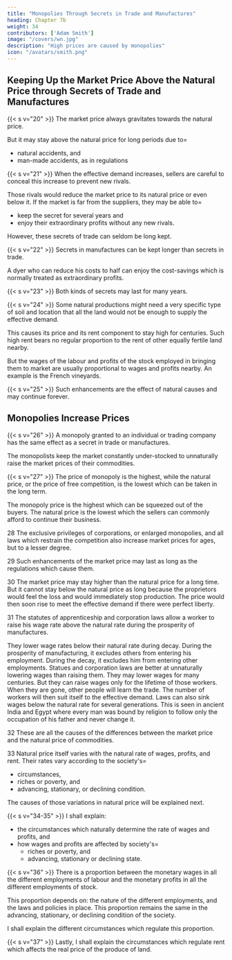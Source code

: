 ```yaml
---
title: "Monopolies Through Secrets in Trade and Manufactures"
heading: Chapter 7b
weight: 34
contributors: ['Adam Smith']
image: "/covers/wn.jpg"
description: "High prices are caused by monopolies"
icon: "/avatars/smith.png"
---
```



## Keeping Up the Market Price Above the Natural Price through Secrets of Trade and Manufactures

{{< s v="20" >}} The market price always gravitates towards the natural price.

But it may stay above the natural price for long periods due to= 
- natural accidents, and
- man-made accidents, as in regulations

{{< s v="21" >}} When the effective demand increases, sellers are careful to conceal this increase to prevent new rivals.

Those rivals would reduce the market price to its natural price or even below it.
If the market is far from the suppliers, they may be able to= 
- keep the secret for several years and
- enjoy their extraordinary profits without any new rivals.

However, these secrets of trade can seldom be long kept.


{{< s v="22" >}} Secrets in manufactures can be kept longer than secrets in trade.

A dyer who can reduce his costs to half can enjoy the cost-savings which is normally treated as extraordinary profits.


{{< s v="23" >}}  Both kinds of secrets may last for many years.

{{< s v="24" >}}  Some natural productions might need a very specific type of soil and location that all the land would not be enough to supply the effective demand.

This causes its price and its rent component to stay high for centuries.
Such high rent bears no regular proportion to the rent of other equally fertile land nearby.

But the wages of the labour and profits of the stock employed in bringing them to market are usually proportional to wages and profits nearby.
An example is the French vineyards.

{{< s v="25" >}} Such enhancements are the effect of natural causes and may continue forever.


## Monopolies Increase Prices

{{< s v="26" >}} A monopoly granted to an individual or trading company has the same effect as a secret in trade or manufactures.

The monopolists keep the market constantly under-stocked to unnaturally raise the market prices of their commodities.


{{< s v="27" >}}  The price of monopoly is the highest, while the natural price, or the price of free competition, is the lowest which can be taken in the long term.

The monopoly price is the highest which can be squeezed out of the buyers.
The natural price is the lowest which the sellers can commonly afford to continue their business.

28 The exclusive privileges of corporations, or enlarged monopolies, and all laws which restrain the competition also increase market prices for ages, but to a lesser degree.

29 Such enhancements of the market price may last as long as the regulations which cause them.

30 The market price may stay higher than the natural price for a long time. But it cannot stay below the natural price as long because the proprietors would feel the loss and would immediately stop production. The price would then soon rise to meet the effective demand if there were perfect liberty.

31 The statutes of apprenticeship and corporation laws allow a worker to raise his wage rate above the natural rate during the prosperity of manufactures.

They lower wage rates below their natural rate during decay.
During the prosperity of manufacturing, it excludes others from entering his employment.
During the decay, it excludes him from entering other employments.
Statues and corporation laws are better at unnaturally lowering wages than raising them.
They may lower wages for many centuries.
But they can raise wages only for the lifetime of those workers.
When they are gone, other people will learn the trade.
The number of workers will then suit itself to the effective demand.
Laws can also sink wages below the natural rate for several generations.
This is seen in ancient India and Egypt where every man was bound by religion to follow only the occupation of his father and never change it.

32 These are all the causes of the differences between the market price and the natural price of commodities.

33 Natural price itself varies with the natural rate of wages, profits, and rent. Their rates vary according to the society's= 
- circumstances,
- riches or poverty, and
- advancing, stationary, or declining condition.

The causes of those variations in natural price will be explained next.


{{< s v="34-35" >}} I shall explain: 
- the circumstances which naturally determine the rate of wages and profits, and
- how wages and profits are affected by society's= 
  - riches or poverty, and
  - advancing, stationary or declining state.

{{< s v="36" >}} There is a proportion between the monetary wages in all the different employments of labour and the monetary profits in all the different employments of stock.

This proportion depends on: 
the nature of the different employments, and
the laws and policies in place.
This proportion remains the same in the advancing, stationary, or declining condition of the society.

I shall explain the different circumstances which regulate this proportion.

{{< s v="37" >}} Lastly, I shall explain the circumstances which regulate rent which affects the real price of the produce of land.